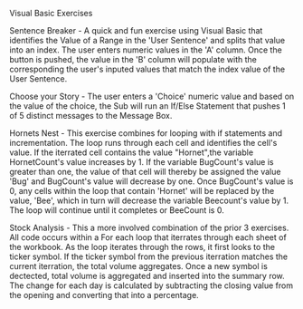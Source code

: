Visual Basic Exercises

Sentence Breaker - A quick and fun exercise using Visual Basic that identifies the Value of a Range in the 'User Sentence' and splits that value into an index. The user enters numeric values in the 'A' column. Once the button is pushed, the value in the 'B' column will populate with the corresponding the user's inputed values that match the index value of the User Sentence.

Choose your Story - The user enters a 'Choice' numeric value and based on the value of the choice, the Sub will run an If/Else Statement that pushes 1 of 5 distinct messages to the Message Box.

Hornets Nest - This exercise combines for looping with if statements and incrementation. The loop runs through each cell and identifies the cell's value. If the iterrated cell contains the value "Hornet",the variable HornetCount's value increases by 1. If the variable BugCount's value is greater than one, the value of that cell will thereby be assigned the value 'Bug' and BugCount's value will decrease by one. Once BugCount's value is 0, any cells within the loop that contain 'Hornet' will be replaced by the value, 'Bee', which in turn will decrease the variable Beecount's value by 1. The loop will continue until it completes or BeeCount is 0.

Stock Analysis - This a more involved combination of the prior 3 exercises. All code occurs within a For each loop that iterrates through each sheet of the workbook. As the loop iterates through the rows, it first looks to the ticker symbol. If the ticker symbol from the previous iterration matches the current iterration, the total volume aggregates. Once a new symbol is dectected, total volume is aggregated and inserted into the summary row. The change for each day is calculated by subtracting the closing value from the opening and converting that into a percentage.
